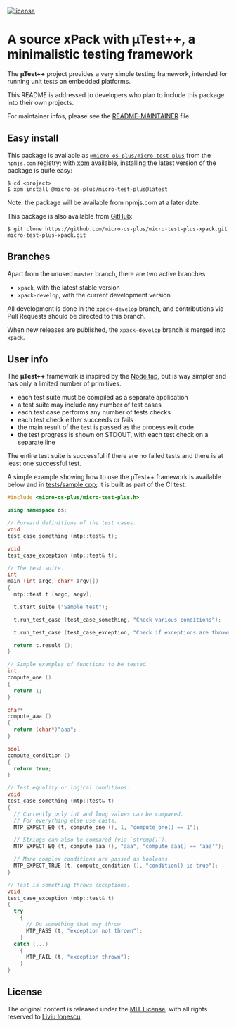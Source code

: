 [![license](https://img.shields.io/github/license/micro-os-plus/micro-test-plus-xpack)](https://github.com/micro-os-plus/micro-test-plus-xpack/blob/xpack/LICENSE)

# A source xPack with µTest++, a minimalistic testing framework

The **µTest++** project provides a very simple testing framework,
intended for running unit tests on embedded platforms.

This README is addressed to developers who plan to include this package
into their own projects.

For maintainer infos, please see the
[README-MAINTAINER](README-MAINTAINER.md) file.

## Easy install

This package is available as
[`@micro-os-plus/micro-test-plus`](https://www.npmjs.com/package/@micro-os-plus/micro-test-plus)
from the `npmjs.com` registry; with [xpm](https://xpack.github.io/xpm/)
available, installing the latest version of the package is quite easy:

```console
$ cd <project>
$ xpm install @micro-os-plus/micro-test-plus@latest
```

Note: the package will be available from npmjs.com at a later date.

This package is also available from
[GitHub](https://github.com/micro-os-plus/micro-test-plus-xpack):

```console
$ git clone https://github.com/micro-os-plus/micro-test-plus-xpack.git micro-test-plus-xpack.git
```

## Branches

Apart from the unused `master` branch, there are two active branches:

- `xpack`, with the latest stable version
- `xpack-develop`, with the current development version

All development is done in the `xpack-develop` branch, and contributions via
Pull Requests should be directed to this branch.

When new releases are published, the `xpack-develop` branch is merged
into `xpack`.

## User info

The **µTest++** framework is inspired by the [Node tap](https://node-tap.org),
but is way simpler and has only a limited number of primitives.

- each test suite must be compiled as a separate application
- a test suite may include any number of test cases
- each test case performs any number of tests checks
- each test check either succeeds or fails
- the main result of the test is passed as the process exit code
- the test progress is shown on STDOUT, with each test check on a separate line

The entire test suite is successful if there are no failed tests and there is
at least one successful test.

A simple example showing how to use the µTest++ framework is
available below and in [tests/sample.cpp](tests/sample.cpp); it is
built as part of the CI test.

```c++
#include <micro-os-plus/micro-test-plus.h>

using namespace os;

// Forward definitions of the test cases.
void
test_case_something (mtp::test& t);

void
test_case_exception (mtp::test& t);

// The test suite.
int
main (int argc, char* argv[])
{
  mtp::test t (argc, argv);

  t.start_suite ("Sample test");

  t.run_test_case (test_case_something, "Check various conditions");

  t.run_test_case (test_case_exception, "Check if exceptions are thrown");

  return t.result ();
}

// Simple examples of functions to be tested.
int
compute_one ()
{
  return 1;
}

char*
compute_aaa ()
{
  return (char*)"aaa";
}

bool
compute_condition ()
{
  return true;
}

// Test equality or logical conditions.
void
test_case_something (mtp::test& t)
{
  // Currently only int and long values can be compared.
  // For everything else use casts.
  MTP_EXPECT_EQ (t, compute_one (), 1, "compute_one() == 1");

  // Strings can also be compared (via `strcmp()`).
  MTP_EXPECT_EQ (t, compute_aaa (), "aaa", "compute_aaa() == 'aaa'");

  // More complex conditions are passed as booleans.
  MTP_EXPECT_TRUE (t, compute_condition (), "condition() is true");
}

// Test is something throws exceptions.
void
test_case_exception (mtp::test& t)
{
  try
    {
      // Do something that may throw
      MTP_PASS (t, "exception not thrown");
    }
  catch (...)
    {
      MTP_FAIL (t, "exception thrown");
    }
}

```

## License

The original content is released under the
[MIT License](https://opensource.org/licenses/MIT), with all rights reserved to
[Liviu Ionescu](https://github.com/ilg-ul).
